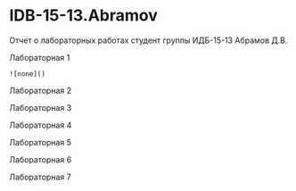 # IDB-15-13.Abramov
Отчет о лабораторных работах
студент группы ИДБ-15-13 Абрамов Д.В.

Лабораторная 1
```
![none]()
```
Лабораторная 2

Лабораторная 3

Лабораторная 4

Лабораторная 5

Лабораторная 6

Лабораторная 7

